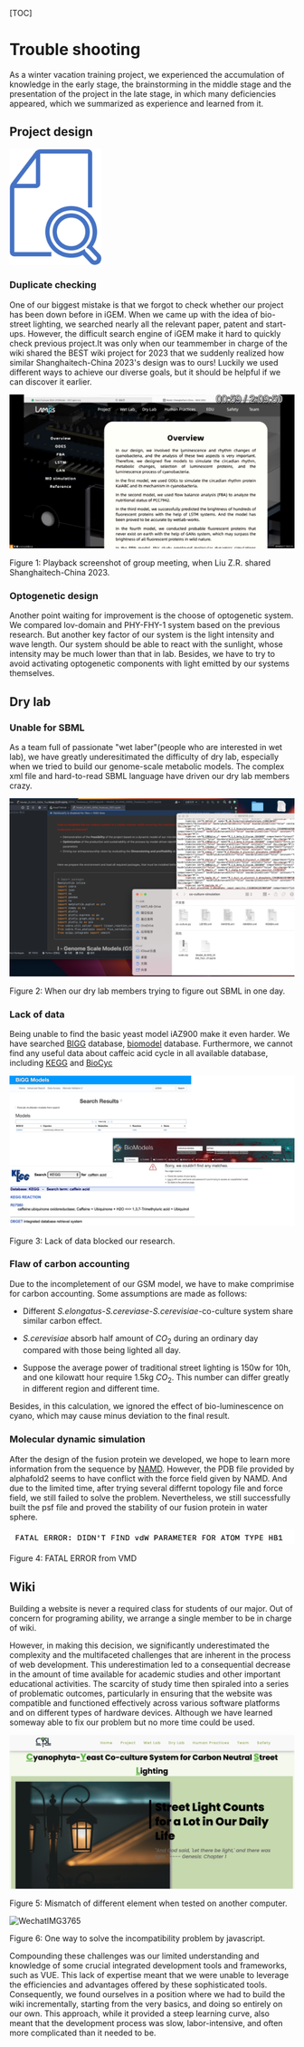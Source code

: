 [TOC]





# Trouble shooting

As a winter vacation training project, we experienced the accumulation of knowledge in the early stage, the brainstorming in the middle stage and the presentation of the project in the late stage, in which many deficiencies appeared, which we summarized as experience and learned from it. 

## Project design

<img src="./img/查重.png" alt="查重" style="zoom:20%;" />

### Duplicate checking

One of our biggest mistake is that we forgot to check whether our project has been down before in iGEM. When we came up with the idea of bio-street lighting, we searched nearly all the relevant paper, patent and start-ups. However, the difficult search engine of iGEM make it hard to quickly check previous project.It was only when our teammember in charge of the wiki shared the BEST wiki project for 2023 that we suddenly realized how similar Shanghaitech-China 2023's design was to ours! Luckily we used different ways to achieve our diverse goals, but it should be helpful if we can discover it earlier. 

![WechatIMG3763](./img/WechatIMG3763.png)

Figure 1: Playback screenshot of group meeting, when Liu Z.R. shared Shanghaitech-China 2023.

### Optogenetic design

Another point waiting for improvement is the choose of optogenetic system. We compared lov-domain and PHY-FHY-1  system based on the previous research. But another key factor of our system is the light intensity and wave length. Our system should be able to react with the sunlight, whose intensity may be much lower than that in lab. Besides, we have to try to avoid activating optogenetic components with light emitted by our systems themselves.

## Dry lab

### Unable for SBML

As a team full of passionate "wet laber"(people who are interested in wet lab), we have greatly underesitimated the difficulty of dry lab, especially when we tried to build our genome-scale metabolic models. The complex xml file and hard-to-read SBML language have driven our dry lab members crazy. 

![tianshu](./img/tianshu.png)

Figure 2: When our dry lab members trying to figure out SBML in one day. 

### Lack of data

Being unable to find the basic yeast model iAZ900 make it even harder. We have searched [BIGG](http://bigg.ucsd.edu) database, [biomodel](https://www.ebi.ac.uk/biomodels/) database. Furthermore, we cannot find any useful data about caffeic acid cycle in all available database, including [KEGG](https://www.kegg.jp) and [BioCyc](https://www.biocyc.org/compound?orgid=ECOLI&id=CAFFEATE#RXNS)

![lackofdata](./img/lackofdata.png)

Figure 3: Lack of data blocked our research.

### Flaw of carbon accounting

Due to the incompletement of our GSM model, we have to make comprimise for carbon accounting. Some assumptions are made as follows:

- Different *S.elongatus*-*S.cereviase*-*S.cerevisiae*-co-culture system share similar carbon effect. 
- *S.cerevisiae* absorb half amount of $CO_2$ during an ordinary day compared with those being lighted all day.

- Suppose the  average power of traditional street lighting is 150w for 10h, and one kilowatt hour require 1.5kg $CO_2$. This number can differ greatly in different region and different time.

Besides, in this calculation, we ignored the effect of bio-luminescence on cyano, which may cause minus deviation to the final result.

### Molecular dynamic simulation

After the design of the fusion protein we developed, we hope to learn more information from the sequence by [NAMD](http://www.ks.uiuc.edu/Research/namd/). However, the PDB file provided by alphafold2 seems to have conflict with the force field given by NAMD. And due to the limited time, after trying several differnt topology file and force field, we still failed to solve the problem. Nevertheless, we still successfully built the psf file and proved the stability of our fusion protein in water sphere.

![mds](./img/mds.png)

Figure 4: FATAL ERROR from VMD

## Wiki

Building a website is never a required class for students of our major. Out of concern for programing ability, we arrange a single member to be in charge of wiki.

However, in making this decision, we significantly underestimated the complexity and the multifaceted challenges that are inherent in the process of web development. This underestimation led to a consequential decrease in the amount of time available for academic studies and other important educational activities. The scarcity of study time then spiraled into a series of problematic outcomes, particularly in ensuring that the website was compatible and functioned effectively across various software platforms and on different types of hardware devices. Although we have learned someway able to fix our problem but no more time could be used.

<img src="./img/截屏2024-02-23 21.29.53.png" alt="截屏2024-02-23 21.29.53" style="zoom:50%;" />

Figure 5: Mismatch of different element when tested on another computer.

![WechatIMG3765](/./img/WechatIMG3765.png)

Figure 6: One way to solve the incompatibility problem by javascript.

Compounding these challenges was our limited understanding and knowledge of some crucial integrated development tools and frameworks, such as VUE. This lack of expertise meant that we were unable to leverage the efficiencies and advantages offered by these sophisticated tools. Consequently, we found ourselves in a position where we had to build the wiki incrementally, starting from the very basics, and doing so entirely on our own. This approach, while it provided a steep learning curve, also meant that the development process was slow, labor-intensive, and often more complicated than it needed to be. 

